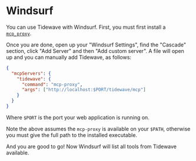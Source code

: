 # Windsurf

You can use Tidewave with Windsurf. First, you must first install a [`mcp_proxy`](../guides/mcp_proxy.md).

Once you are done, open up your "Windsurf Settings", find the "Cascade" section,
click "Add Server" and then "Add custom server". A file will open up and you can
manually add Tidewave, as follows:

```json
{
  "mcpServers": {
    "tidewave": {
      "command": "mcp-proxy",
      "args": ["http://localhost:$PORT/tidewave/mcp"]
    }
  }
}
```

Where `$PORT` is the port your web application is running on.

Note the above assumes the `mcp-proxy` is available on your `$PATH`,
otherwise you must give the full path to the installed executable.

And you are good to go! Now Windsurf will list all tools from Tidewave
available.